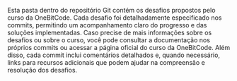 Esta pasta dentro do repositório Git contém os desafios propostos pelo curso da OneBitCode. Cada desafio foi detalhadamente especificado nos commits, permitindo um acompanhamento claro do progresso e das soluções implementadas. Caso precise de mais informações sobre os desafios ou sobre o curso, você pode consultar a documentação nos próprios commits ou acessar a página oficial do curso da OneBitCode. Além disso, cada commit inclui comentários detalhados e, quando necessário, links para recursos adicionais que podem ajudar na compreensão e resolução dos desafios.